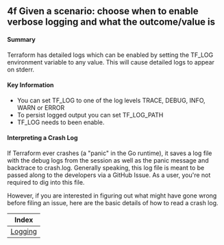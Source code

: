 ## 4f Given a scenario: choose when to enable verbose logging and what the outcome/value is

#### Summary
Terraform has detailed logs which can be enabled by setting the TF_LOG environment variable to any value. This will cause detailed logs to appear on stderr.


#### Key Information

* You can set TF_LOG to one of the log levels TRACE, DEBUG, INFO, WARN or ERROR
* To persist logged output you can set TF_LOG_PATH
* TF_LOG needs to been enable.

#### Interpreting a Crash Log
If Terraform ever crashes (a "panic" in the Go runtime), it saves a log file with the debug logs from the session as well as the panic message and backtrace to crash.log. Generally speaking, this log file is meant to be passed along to the developers via a GitHub Issue. As a user, you're not required to dig into this file.

However, if you are interested in figuring out what might have gone wrong before filing an issue, here are the basic details of how to read a crash log.


| Index |
|:----------:|
|[Logging](https://www.terraform.io/docs/internals/debugging.html)|
